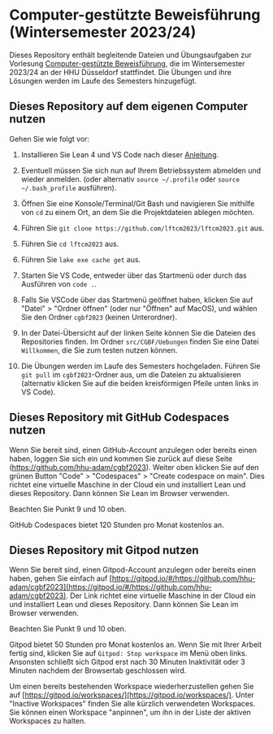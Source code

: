 # Computer-gestützte Beweisführung (Wintersemester 2023/24)

Dieses Repository enthält begleitende Dateien und Übungsaufgaben zur Vorlesung
[Computer-gestützte Beweisführung](https://www.math.uni-duesseldorf.de/~internet/CB-V-W23/),
die im Wintersemester 2023/24 an der HHU Düsseldorf stattfindet.
Die Übungen und ihre Lösungen werden im Laufe des Semesters hinzugefügt.



## Dieses Repository auf dem eigenen Computer nutzen

Gehen Sie wie folgt vor:

1. Installieren Sie Lean 4 und VS Code nach dieser [Anleitung](https://leanprover-community.github.io/get_started.html).

2. Eventuell müssen Sie sich nun auf Ihrem Betriebssystem abmelden und wieder anmelden. (oder alternativ `source ~/.profile` oder `source ~/.bash_profile` ausführen).

3. Öffnen Sie eine Konsole/Terminal/Git Bash und navigieren Sie mithilfe von `cd` zu
einem Ort, an dem Sie die Projektdateien ablegen möchten.

4. Führen Sie `git clone https://github.com/lftcm2023/lftcm2023.git` aus.

5. Führen Sie `cd lftcm2023` aus.

6. Führen Sie `lake exe cache get` aus.

7. Starten Sie VS Code, entweder über das Startmenü oder durch das Ausführen von `code .`.

8. Falls Sie VSCode über das Startmenü geöffnet haben, klicken Sie auf "Datei" > "Ordner öffnen" (oder nur "Öffnen" auf MacOS), und wählen Sie den Ordner `cgbf2023` (keinen Unterordner).

9. In der Datei-Übersicht auf der linken Seite können Sie die Dateien des Repositories finden. Im Ordner `src/CGBF/Uebungen` finden Sie eine Datei `Willkommen`, die Sie zum testen nutzen können.

10. Die Übungen werden im Laufe des Semesters hochgeladen. Führen Sie `git pull` im `cgbf2023`-Ordner aus, um die Dateien zu aktualisieren (alternativ klicken Sie auf die beiden kreisförmigen Pfeile unten links in VS Code).



## Dieses Repository mit GitHub Codespaces nutzen

Wenn Sie bereit sind, einen GitHub-Account anzulegen oder bereits einen haben,
loggen Sie sich ein und kommen Sie zurück auf diese Seite (https://github.com/hhu-adam/cgbf2023).
Weiter oben klicken Sie auf den grünen Button "Code" > "Codespaces" > "Create codespace on main".
Dies richtet eine virtuelle Maschine in der Cloud ein
und installiert Lean und dieses Repository.
Dann können Sie Lean im Browser verwenden.

Beachten Sie Punkt 9 und 10 oben.

GitHub Codespaces bietet 120 Stunden pro Monat kostenlos an.
## Dieses Repository mit Gitpod nutzen

Wenn Sie bereit sind, einen Gitpod-Account anzulegen oder bereits einen haben,
gehen Sie einfach auf [https://gitpod.io/#/https://github.com/hhu-adam/cgbf2023](https://gitpod.io/#/https://github.com/hhu-adam/cgbf2023).
Der Link richtet eine virtuelle Maschine in der Cloud ein
und installiert Lean und dieses Repository.
Dann können Sie Lean im Browser verwenden.

Beachten Sie Punkt 9 und 10 oben.

Gitpod bietet 50 Stunden pro Monat kostenlos an.
Wenn Sie mit Ihrer Arbeit fertig sind, klicken Sie auf `Gitpod: Stop workspace` im Menü oben links.
Ansonsten schließt sich Gitpod erst nach
30 Minuten Inaktivität oder 3 Minuten nachdem der Browsertab geschlossen wird.

Um einen bereits bestehenden Workspace wiederherzustellen gehen Sie auf [https://gitpod.io/workspaces/](https://gitpod.io/workspaces/).
Unter "Inactive Workspaces" finden Sie alle kürzlich verwendeten Workspaces.
Sie können einen Workspace "anpinnen", um ihn in der Liste der aktiven Workspaces zu halten. 